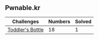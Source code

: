 ## Pwnable.kr

| Challenges | Numbers | Solved |
| ---------- | ------- | ------ |
| [Toddler's Bottle](https://github.com/TraiOi/Wargame_WriteUp/blob/master/Pwnable.kr/Toddlers_Bottle/README.md) | 18 | 1 |
